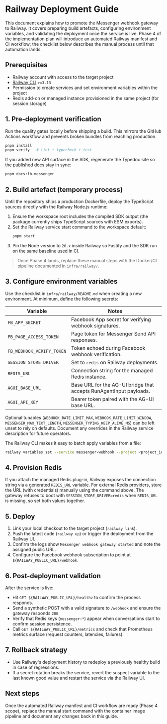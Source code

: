 # Railway Deployment Guide

This document explains how to promote the Messenger webhook gateway to Railway. It covers preparing build artefacts, configuring environment variables, and validating the deployment once the service is live. Phase 4 of the implementation plan will introduce an automated Railway manifest and CI workflow; the checklist below describes the manual process until that automation lands.

## Prerequisites

- Railway account with access to the target project
- [Railway CLI](https://docs.railway.app/develop/cli) `>=3.13`
- Permission to create services and set environment variables within the project
- Redis add-on or managed instance provisioned in the same project (for session storage)

## 1. Pre-deployment verification

Run the quality gates locally before shipping a build. This mirrors the GitHub Actions workflow and prevents broken bundles from reaching production.

```bash
pnpm install
pnpm verify   # lint + typecheck + test
```

If you added new API surface in the SDK, regenerate the Typedoc site so the published docs stay in sync:

```bash
pnpm docs:fb-messenger
```

## 2. Build artefact (temporary process)

Until the repository ships a production Dockerfile, deploy the TypeScript sources directly with the Railway Node.js runtime:

1. Ensure the workspace root includes the compiled SDK output (the package currently ships TypeScript sources with ESM exports).
2. Set the Railway service start command to the workspace default:
   ```sh
   pnpm start
   ```
3. Pin the Node version to `20.x` inside Railway so Fastify and the SDK run on the same baseline used in CI.

> Once Phase 4 lands, replace these manual steps with the Docker/CI pipeline documented in `infra/railway/`.

## 3. Configure environment variables

Use the checklist in `infra/railway/README.md` when creating a new environment. At minimum, define the following secrets:

| Variable                  | Notes                                                              |
| ------------------------- | ------------------------------------------------------------------ |
| `FB_APP_SECRET`           | Facebook App secret for verifying webhook signatures.              |
| `FB_PAGE_ACCESS_TOKEN`    | Page token for Messenger Send API responses.                       |
| `FB_WEBHOOK_VERIFY_TOKEN` | Token echoed during Facebook webhook verification.                 |
| `SESSION_STORE_DRIVER`    | Set to `redis` on Railway deployments.                             |
| `REDIS_URL`               | Connection string for the managed Redis instance.                  |
| `AGUI_BASE_URL`           | Base URL for the AG-UI bridge that accepts RunAgentInput payloads. |
| `AGUI_API_KEY`            | Bearer token paired with the AG-UI base URL.                       |

Optional tunables (`WEBHOOK_RATE_LIMIT_MAX`, `WEBHOOK_RATE_LIMIT_WINDOW`, `MESSENGER_MAX_TEXT_LENGTH`, `MESSENGER_TYPING_KEEP_ALIVE_MS`) can be left unset to rely on defaults. Document any overrides in the Railway service description for future operators.

The Railway CLI makes it easy to batch apply variables from a file:

```bash
railway variables set --service messenger-webhook --project <project_id> --env production < .env.production
```

## 4. Provision Redis

If you attach the managed Redis plug-in, Railway exposes the connection string via a generated `REDIS_URL` variable. For external Redis providers, store the URL (with credentials) manually using the command above. The gateway refuses to boot with `SESSION_STORE_DRIVER=redis` when `REDIS_URL` is missing, so set both values together.

## 5. Deploy

1. Link your local checkout to the target project (`railway link`).
2. Push the latest code (`railway up`) or trigger the deployment from the Railway UI.
3. Confirm the logs show `Messenger webhook gateway started` and note the assigned public URL.
4. Configure the Facebook webhook subscription to point at `${RAILWAY_PUBLIC_URL}/webhook`.

## 6. Post-deployment validation

After the service is live:

- Hit `GET ${RAILWAY_PUBLIC_URL}/healthz` to confirm the process responds.
- Send a synthetic POST with a valid signature to `/webhook` and ensure the gateway responds `200`.
- Verify that Redis keys (`messenger:*`) appear when conversations start to confirm session persistence.
- Call `GET ${RAILWAY_PUBLIC_URL}/metrics` and check that Prometheus metrics surface (request counters, latencies, failures).

## 7. Rollback strategy

- Use Railway's deployment history to redeploy a previously healthy build in case of regressions.
- If a secret rotation breaks the service, revert the suspect variable to the last known good value and restart the service via the Railway UI.

## Next steps

Once the automated Railway manifest and CI workflow are ready (Phase 4 scope), replace the manual start command with the container image pipeline and document any changes back in this guide.
